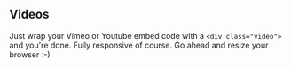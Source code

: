 ## Videos

Just wrap your Vimeo or Youtube embed code with a `<div class="video">` and you're done. Fully responsive of course. Go ahead and resize your browser :-)